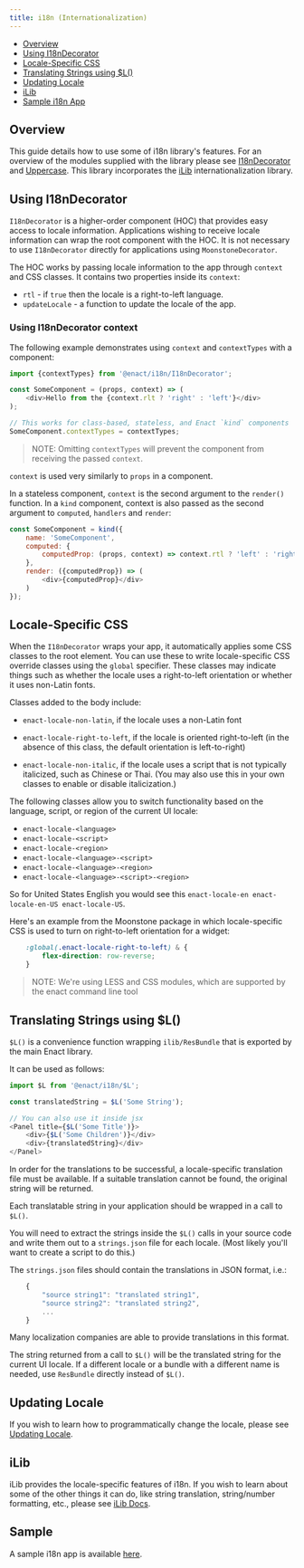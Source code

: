 ```yaml
---
title: i18n (Internationalization)
---
```


* [Overview](#1)
* [Using I18nDecorator](#2)
* [Locale-Specific CSS](#3)
* [Translating Strings using $L()](#4)
* [Updating Locale](#4)
* [iLib](#6)
* [Sample i18n App](#7)

<a name="1"></a>
## Overview

This guide details how to use some of i18n library's features. For an overview of the modules supplied with the library please see [I18nDecorator](../../modules/i18n/I18nDecorator/) and [Uppercase](../../modules/i18n/Uppercase/). This library incorporates the [iLib](https://github.com/iLib-js/iLib) internationalization library.

<a name="2"></a>
## Using I18nDecorator

`I18nDecorator` is a higher-order component (HOC) that provides easy access to locale information. Applications wishing to receive locale information can wrap the root component with the HOC. It is not necessary to use `I18nDecorator` directly for applications using `MoonstoneDecorator`.

The HOC works by passing locale information to the app through `context` and CSS classes. It contains two properties inside its `context`:

* `rtl` - if `true` then the locale is a right-to-left language.
* `updateLocale` - a function to update the locale of the app.

### Using I18nDecorator context

The following example demonstrates using `context` and `contextTypes` with a component:

```javascript
import {contextTypes} from '@enact/i18n/I18nDecorator';

const SomeComponent = (props, context) => (
	<div>Hello from the {context.rlt ? 'right' : 'left'}</div>
);

// This works for class-based, stateless, and Enact `kind` components
SomeComponent.contextTypes = contextTypes;
```

> NOTE: Omitting `contextTypes` will prevent the component from receiving the passed `context`.

`context` is used very similarly to `props` in a component.

In a stateless component, `context` is the second argument to the `render()` function. In a `kind` component, context is also passed as the second argument to `computed`, `handlers` and `render`:

```javascript
const SomeComponent = kind({
	name: 'SomeComponent',
	computed: {
		computedProp: (props, context) => context.rtl ? 'left' : 'right'
	},
	render: ({computedProp}) => (
		<div>{computedProp}</div>
	)
});
```

<a name="3"></a>
## Locale-Specific CSS

When the `I18nDecorator` wraps your app, it automatically applies some CSS
classes to the root element.  You can use these to write locale-specific CSS
override classes using the `global` specifier.  These classes may indicate
things such as whether the locale uses a right-to-left orientation or whether
it uses non-Latin fonts.

Classes added to the body include:

* `enact-locale-non-latin`, if the locale uses a non-Latin font

* `enact-locale-right-to-left`, if the locale is oriented right-to-left (in the
	absence of this class, the default orientation is left-to-right)

* `enact-locale-non-italic`, if the locale uses a script that is not typically
	italicized, such as Chinese or Thai.  (You may also use this in your own
	classes to enable or disable italicization.)

The following classes allow you to switch functionality based on the language,
script, or region of the current UI locale:

* `enact-locale-<language>`
* `enact-locale-<script>`
* `enact-locale-<region>`
* `enact-locale-<language>-<script>`
* `enact-locale-<language>-<region>`
* `enact-locale-<language>-<script>-<region>`

So for United States English you would see this `enact-locale-en enact-locale-en-US enact-locale-US`.

Here's an example from the Moonstone package in which locale-specific CSS is
used to turn on right-to-left orientation for a widget:

```css
	:global(.enact-locale-right-to-left) & {
		flex-direction: row-reverse;
	}
```

> NOTE: We're using LESS and CSS modules, which are supported by the enact command line tool

<a name="4"></a>
## Translating Strings using $L()

`$L()` is a convenience function wrapping `ilib/ResBundle` that is exported by the
main Enact library.

It can be used as follows:

```javascript
import $L from '@enact/i18n/$L';

const translatedString = $L('Some String');

// You can also use it inside jsx
<Panel title={$L('Some Title')}>
	<div>{$L('Some Children')}</div>
	<div>{translatedString}</div>
</Panel>
```

In order for the translations to be successful, a locale-specific translation file must be available. If a suitable translation cannot be found, the original string will be returned.

Each translatable string in your application should be wrapped in a call to
`$L()`.

You will need to extract the strings inside the `$L()` calls in your source
code and write them out to a `strings.json` file for each locale.  (Most likely
you'll want to create a script to do this.)

The `strings.json` files should contain the translations in JSON format, i.e.:

```javascript
	{
		"source string1": "translated string1",
		"source string2": "translated string2",
		...
	}
```

Many localization companies are able to provide translations in this format.

The string returned from a call to `$L()` will be the translated string for the
current UI locale. If a different locale or a bundle with a different name is
needed, use `ResBundle` directly instead of `$L()`.

<a name="5"></a>
## Updating Locale

If you wish to learn how to programmatically change the locale, please see [Updating Locale](./updating-locale.md).

<a name="6"></a>
## iLib

iLib provides the locale-specific features of i18n. If you wish to learn about some of the other things it can do, like string translation, string/number formatting, etc., please see [iLib Docs](./ilib.md).

<a name="7"></a>
## Sample

A sample i18n app is available [here](https://github.com/enactjs/samples/tree/master/pattern-locale-switching).
